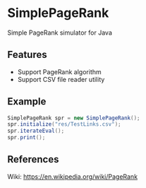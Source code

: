 # SimplePageRank
Simple PageRank simulator for Java

## Features
* Support PageRank algorithm
* Support CSV file reader utility

## Example
```java
SimplePageRank spr = new SimplePageRank();
spr.initialize("res/TestLinks.csv");
spr.iterateEval();
spr.print();
```

## References
Wiki: https://en.wikipedia.org/wiki/PageRank
